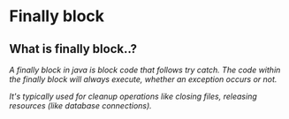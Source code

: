 # Finally block

## What is finally block..?
*A finally block in java is block code that follows try catch.*
*The code within the finally block will always execute, whether an exception occurs or not.*

*It's typically used for cleanup operations like closing files, releasing resources (like database connections).*
